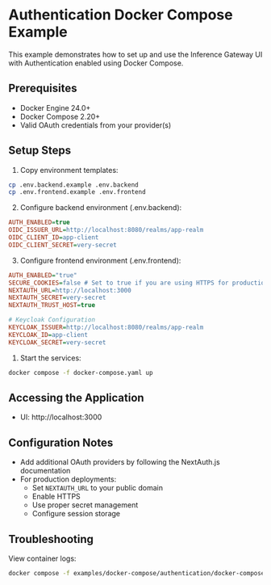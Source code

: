 # Authentication Docker Compose Example

This example demonstrates how to set up and use the Inference Gateway UI with Authentication enabled using Docker Compose.

## Prerequisites

- Docker Engine 24.0+
- Docker Compose 2.20+
- Valid OAuth credentials from your provider(s)

## Setup Steps

1. Copy environment templates:

```bash
cp .env.backend.example .env.backend
cp .env.frontend.example .env.frontend
```

2. Configure backend environment (.env.backend):

```ini
AUTH_ENABLED=true
OIDC_ISSUER_URL=http://localhost:8080/realms/app-realm
OIDC_CLIENT_ID=app-client
OIDC_CLIENT_SECRET=very-secret
```

3. Configure frontend environment (.env.frontend):

```ini
AUTH_ENABLED="true"
SECURE_COOKIES=false # Set to true if you are using HTTPS for production
NEXTAUTH_URL=http://localhost:3000
NEXTAUTH_SECRET=very-secret
NEXTAUTH_TRUST_HOST=true

# Keycloak Configuration
KEYCLOAK_ISSUER=http://localhost:8080/realms/app-realm
KEYCLOAK_ID=app-client
KEYCLOAK_SECRET=very-secret
```

1. Start the services:

```bash
docker compose -f docker-compose.yaml up
```

## Accessing the Application

- UI: http://localhost:3000

## Configuration Notes

- Add additional OAuth providers by following the NextAuth.js documentation
- For production deployments:
  - Set `NEXTAUTH_URL` to your public domain
  - Enable HTTPS
  - Use proper secret management
  - Configure session storage

## Troubleshooting

View container logs:

```bash
docker compose -f examples/docker-compose/authentication/docker-compose.yaml logs -f
```
